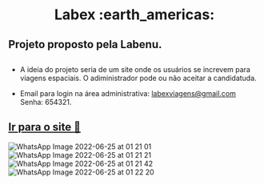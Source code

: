 <h1 align="center"> Labex :earth_americas: </h1>

## Projeto proposto pela Labenu.

## 

- A ideia do projeto seria de um site onde os usuários se increvem para viagens espaciais. O adiministrador pode ou não aceitar a candidatuda.

- Email para login na área administrativa: labexviagens@gmail.com
Senha: 654321.

## <a href="https://flowery-bread.surge.sh/"> Ir para o site :rocket: </a>

![WhatsApp Image 2022-06-25 at 01 21 01](https://user-images.githubusercontent.com/97248742/182467038-69c5ea91-ebfe-4f46-942d-b15a566e1abf.jpeg)
![WhatsApp Image 2022-06-25 at 01 21 21](https://user-images.githubusercontent.com/97248742/182467047-58e6a28d-1901-4822-8d97-a30467d7b700.jpeg)
![WhatsApp Image 2022-06-25 at 01 21 42](https://user-images.githubusercontent.com/97248742/182467051-78739ff6-b468-4001-b253-f4e181067dde.jpeg)
![WhatsApp Image 2022-06-25 at 01 22 20](https://user-images.githubusercontent.com/97248742/182467055-02bf8dbe-165c-4c19-a918-6809fd70bf28.jpeg)
